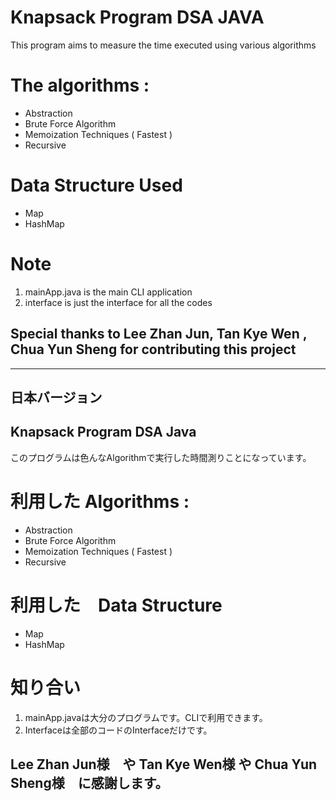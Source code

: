 # Knapsack Program DSA JAVA
This program aims to measure the time executed using various algorithms 

# The algorithms :
* Abstraction
* Brute Force Algorithm
* Memoization Techniques ( Fastest )
* Recursive

# Data Structure Used 
* Map
* HashMap
  
# Note
1. mainApp.java is the main CLI application
2. interface is just the interface for all the codes
   
## Special thanks to **Lee Zhan Jun**, **Tan Kye Wen** , **Chua Yun Sheng** for contributing this project 

-----------------------------------------------------------------------------------------------------------------------------------------------------------------------------------
## 日本バージョン
## Knapsack Program DSA Java 
このプログラムは色んなAlgorithmで実行した時間測りことになっています。

# 利用した Algorithms :
* Abstraction
* Brute Force Algorithm
* Memoization Techniques ( Fastest )
* Recursive

# 利用した　Data Structure 
* Map
* HashMap

# 知り合い
1. mainApp.javaは大分のプログラムです。CLIで利用できます。
2. Interfaceは全部のコードのInterfaceだけです。

## **Lee Zhan Jun様**　**や** **Tan Kye Wen様** **や**  **Chua Yun Sheng様**　に感謝します。
